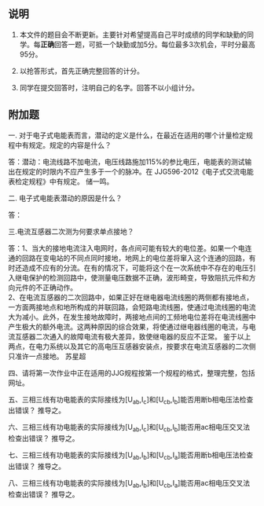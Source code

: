 ## 说明
1. 本文件的题目会不断更新。主要针对希望提高自己平时成绩的同学和缺勤的同学。每**正确**回答一题，可抵一个缺勤或加5分。每位最多3次机会，平时分最高95分。  

2. 以抢答形式，首先正确完整回答的计分。

3. 同学在提交回答时，注明自己的名字。回答不以小组计分。

## 附加题

一. 对于电子式电能表而言，潜动的定义是什么，在最近在适用的哪个计量检定规程中有规定。规定的内容是什么？

答：潜动：电流线路不加电流，电压线路施加115%的参比电压，电能表的测试输出在规定的时限内不应产生多于一个的脉冲。在
JJG596-2012《电子式交流电能表检定规程》中有规定。
储一鸣。


二. 电子式电能表潜动的原因是什么？

答：


三.电流互感器二次测为何要求单点接地？

答：1、当大的接地电流注入电网时，各点间可能有较大的电位差。如果一个电连通的回路在变电站的不同点同时接地，地网上的电位差将窜入这个连通的回路，有时还造成不应有的分流。在有的情况下，可能将这个在一次系统中不存在的电压引入继电保护的检测回路中，使测量电压数据不正确，波形畸变，导致阻抗元件和方向元件的不正确动作。  
2、在电流互感器的二次回路中，如果正好在继电器电流线圈的两侧都有接地点，一方面两接地点和地所构成的并联回路，会短路电流线圈，使通过电流线圈的电流大为减小。此外，在发生接地故障时，两接地点间的工频地电位差将在电流线圈中产生极大的额外电流。这两种原因的综合效果，将使通过继电器线圈的电流，与电流互感器二次通入的故障电流有极大差异，致使继电器的反应不正常。
鉴于以上两点，在电力系统以及其它的高电压互感器安装点，按要求在电流互感器的二次侧只准许一点接地。  苏星超

四、请将第一次作业中正在适用的JJG规程按第一个规程的格式，整理完整，包括网址。

五、三相三线有功电能表的实际接线为[U<sub>ab</sub>,I<sub>c</sub>]和[U<sub>cb</sub>,I<sub>b</sub>]能否用断b相电压法检查出错误？ 推导之。 

六、三相三线有功电能表的实际接线为[U<sub>ab</sub>,I<sub>c</sub>]和[U<sub>cb</sub>,I<sub>b</sub>]能否用ac相电压交叉法检查出错误？ 推导之。  

七、三相三线有功电能表的实际接线为[U<sub>ab</sub>,I<sub>b</sub>]和[U<sub>cb</sub>,I<sub>a</sub>]能否用断b相电压法检查出错误？ 推导之。 

八、三相三线有功电能表的实际接线为[U<sub>ab</sub>,I<sub>b</sub>]和[U<sub>cb</sub>,I<sub>a</sub>]能否用ac相电压交叉法检查出错误？ 推导之。
